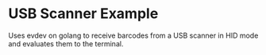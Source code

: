 # USB Scanner Example

Uses evdev on golang to receive barcodes from a USB scanner in HID mode and evaluates them to the terminal.